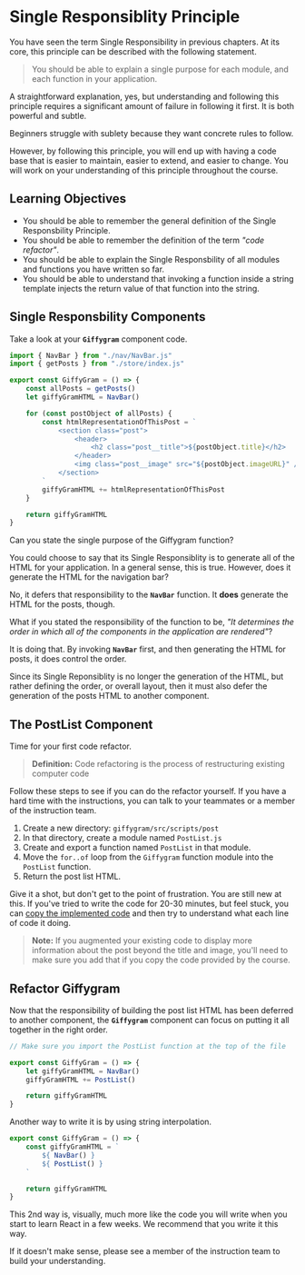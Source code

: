 # Single Responsiblity Principle

You have seen the term Single Responsibility in previous chapters. At its core, this principle can be described with the following statement.

> You should be able to explain a single purpose for each module, and each function in your application.

A straightforward explanation, yes, but understanding and following this principle requires a significant amount of failure in following it first. It is both powerful and subtle.

Beginners struggle with sublety because they want concrete rules to follow.

However, by following this principle, you will end up with having a code base that is easier to maintain, easier to extend, and easier to change. You will work on your understanding of this principle throughout the course.

## Learning Objectives

* You should be able to remember the general definition of the Single Responsbility Principle.
* You should be able to remember the definition of the term _"code refactor"_.
* You should be able to explain the Single Responsbility of all modules and functions you have written so far.
* You should be able to understand that invoking a function inside a string template injects the return value of that function into the string.

## Single Responsbility Components

Take a look at your **`Giffygram`** component code.

```js
import { NavBar } from "./nav/NavBar.js"
import { getPosts } from "./store/index.js"

export const GiffyGram = () => {
    const allPosts = getPosts()
    let giffyGramHTML = NavBar()

    for (const postObject of allPosts) {
        const htmlRepresentationOfThisPost = `
            <section class="post">
                <header>
                    <h2 class="post__title">${postObject.title}</h2>
                </header>
                <img class="post__image" src="${postObject.imageURL}" />
            </section>
        `
        giffyGramHTML += htmlRepresentationOfThisPost
    }

    return giffyGramHTML
}
```

Can you state the single purpose of the Giffygram function?

You could choose to say that its Single Responsiblity is to generate all of the HTML for your application. In a general sense, this is true. However, does it generate the HTML for the navigation bar?

No, it defers that responsibility to the **`NavBar`** function. It **does** generate the HTML for the posts, though.

What if you stated the responsibility of the function to be, _"It determines the order in which all of the components in the application are rendered"_?

It is doing that. By invoking **`NavBar`** first, and then generating the HTML for posts, it does control the order.

Since its Single Reponsiblity is no longer the generation of the HTML, but rather defining the order, or overall layout, then it must also defer the generation of the posts HTML to another component.

## The PostList Component

Time for your first code refactor.

> **Definition:** Code refactoring is the process of restructuring existing computer code

Follow these steps to see if you can do the refactor yourself. If you have a hard time with the instructions, you can talk to your teammates or a member of the instruction team.

1. Create a new directory: `giffygram/src/scripts/post`
1. In that directory, create a module named `PostList.js`
1. Create and export a function named `PostList` in that module.
1. Move the `for..of` loop from the `Giffygram` function module into the `PostList` function.
1. Return the post list HTML.

Give it a shot, but don't get to the point of frustration. You are still new at this. If you've tried to write the code for 20-30 minutes, but feel stuck, you can [copy the implemented code](./PostList.js) and then try to understand what each line of code it doing.

> **Note:** If you augmented your existing code to display more information about the post beyond the title and image, you'll need to make sure you add that if you copy the code provided by the course.

## Refactor Giffygram

Now that the responsibility of building the post list HTML has been deferred to another component, the **`Giffygram`** component can focus on putting it all together in the right order.

```js
// Make sure you import the PostList function at the top of the file

export const GiffyGram = () => {
    let giffyGramHTML = NavBar()
    giffyGramHTML += PostList()

    return giffyGramHTML
}
```

Another way to write it is by using string interpolation.

```js
export const GiffyGram = () => {
    const giffyGramHTML = `
        ${ NavBar() }
        ${ PostList() }
    `

    return giffyGramHTML
}
```

This 2nd way is, visually, much more like the code you will write when you start to learn React in a few weeks. We recommend that you write it this way.

If it doesn't make sense, please see a member of the instruction team to build your understanding.
